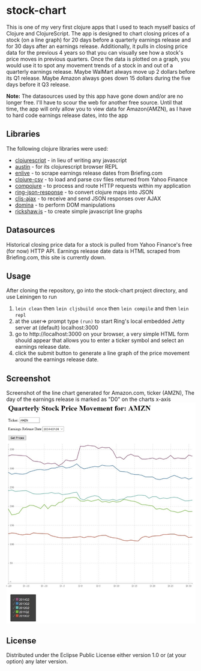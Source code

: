 # stock-chart
This is one of my very first clojure apps that I used to teach myself basics of Clojure and ClojureScript. 
The app is designed to chart closing prices of a stock (on a line graph) for 20 days before a quarterly earnings release and for 30 days
after an earnings release. Additionally, it pulls in closing price data for the previous 4 years so that you can visually
see how a stock's price moves in previous quarters. Once the data is plotted on a graph, you would use it to spot any movement trends of a stock
in and out of a quarterly earnings release. 
Maybe WalMart always move up 2 dollars before its Q1 release. Maybe Amazon always goes down 15 dollars during the five days before it Q3 release.

<b>Note:</b> The datasources used by this app have gone down and/or are no longer free. 
I'll have to scour the web for another free source.
Until that time, the app will only allow you to view data for Amazon(AMZN), as I have to hard code earnings release dates,
into the app 

## Libraries
The following clojure libraries were used:
* [clojurescript](https://github.com/clojure/clojurescript) - in lieu of writing any javascript
* [austin](https://github.com/cemerick/austin) - for its clojurescript browser REPL
* [enlive](https://github.com/cgrand/enlive) - to scrape earnings release dates from Briefing.com
* [clojure-csv](https://github.com/davidsantiago/clojure-csv) - to load and parse csv files returned from Yahoo Finance
* [compojure](https://github.com/weavejester/compojure) - to process and route HTTP requests within my application
* [ring-json-response](https://github.com/weavejester/ring-json-response) - to convert clojure maps into JSON
* [cljs-ajax](https://github.com/JulianBirch/cljs-ajax) - to receive and send JSON responses over AJAX
* [domina](https://github.com/levand/domina) - to perform DOM manipulations
* [rickshaw.js](http://code.shutterstock.com/rickshaw/) - to create simple javascript line graphs

## Datasources
Historical closing price data for a stock is pulled from Yahoo Finance's free (for now) HTTP API.
Earnings release date data is HTML scraped from Briefing.com, this site is currently down.  

## Usage
After cloning the repository, go into the stock-chart project directory, and use Leiningen to run
1. ```lein clean``` then ```lein cljsbuild once``` then ```lein compile``` and then ```lein repl```
2. at the user=> prompt type ```(run)``` to start Ring's local embedded Jetty server at (default) localhost:3000
3. go to http://localhost:3000 on your browser, a very simple HTML form should appear that allows you to enter a ticker
symbol and select an earnings release date.
4. click the submit button to generate a line graph of the price movement around the earnings release date.

## Screenshot
Screenshot of the line chart generated for Amazon.com, ticker (AMZN), The day of the earnings release is marked as 
"D0" on the charts x-axis
![alt text](https://github.com/strohs/stock-chart/blob/master/Stock-Trends-Chart.jpg "Line Chart screenshot")

## License
Distributed under the Eclipse Public License either version 1.0 or (at your option) any later version.
